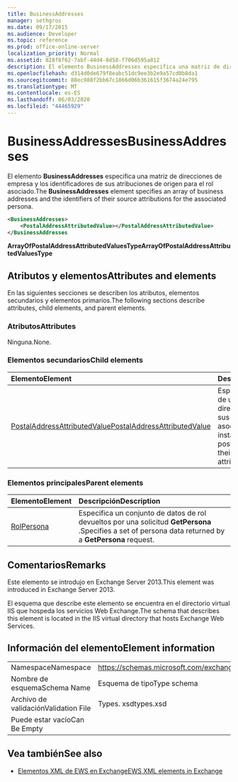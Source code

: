 ```yaml
---
title: BusinessAddresses
manager: sethgros
ms.date: 09/17/2015
ms.audience: Developer
ms.topic: reference
ms.prod: office-online-server
localization_priority: Normal
ms.assetid: 828f8f62-7abf-44d4-8d58-f706d595a812
description: El elemento BusinessAddresses especifica una matriz de direcciones de empresa y los identificadores de sus atribuciones de origen para el rol asociado.
ms.openlocfilehash: d314d0de679f8eabc51dc9ee3b2e9a57cd0b8da1
ms.sourcegitcommit: 88ec988f2bb67c1866d06b361615f3674a24e795
ms.translationtype: MT
ms.contentlocale: es-ES
ms.lasthandoff: 06/03/2020
ms.locfileid: "44465929"
---
```

# <a name="businessaddresses"></a><span data-ttu-id="12f03-103">BusinessAddresses</span><span class="sxs-lookup"><span data-stu-id="12f03-103">BusinessAddresses</span></span>

<span data-ttu-id="12f03-104">El elemento **BusinessAddresses** especifica una matriz de direcciones de empresa y los identificadores de sus atribuciones de origen para el rol asociado.</span><span class="sxs-lookup"><span data-stu-id="12f03-104">The **BusinessAddresses** element specifies an array of business addresses and the identifiers of their source attributions for the associated persona.</span></span> 
  
```XML
<BusinessAddresses>
    <PostalAddressAttributedValue></PostalAddressAttributedValue>
</BusinessAddresses
```

 <span data-ttu-id="12f03-105">**ArrayOfPostalAddressAttributedValuesType**</span><span class="sxs-lookup"><span data-stu-id="12f03-105">**ArrayOfPostalAddressAttributedValuesType**</span></span>
## <a name="attributes-and-elements"></a><span data-ttu-id="12f03-106">Atributos y elementos</span><span class="sxs-lookup"><span data-stu-id="12f03-106">Attributes and elements</span></span>

<span data-ttu-id="12f03-107">En las siguientes secciones se describen los atributos, elementos secundarios y elementos primarios.</span><span class="sxs-lookup"><span data-stu-id="12f03-107">The following sections describe attributes, child elements, and parent elements.</span></span>
  
### <a name="attributes"></a><span data-ttu-id="12f03-108">Atributos</span><span class="sxs-lookup"><span data-stu-id="12f03-108">Attributes</span></span>

<span data-ttu-id="12f03-109">Ninguna.</span><span class="sxs-lookup"><span data-stu-id="12f03-109">None.</span></span>
  
### <a name="child-elements"></a><span data-ttu-id="12f03-110">Elementos secundarios</span><span class="sxs-lookup"><span data-stu-id="12f03-110">Child elements</span></span>

|<span data-ttu-id="12f03-111">**Elemento**</span><span class="sxs-lookup"><span data-stu-id="12f03-111">**Element**</span></span>|<span data-ttu-id="12f03-112">**Descripción**</span><span class="sxs-lookup"><span data-stu-id="12f03-112">**Description**</span></span>|
|:-----|:-----|
|[<span data-ttu-id="12f03-113">PostalAddressAttributedValue</span><span class="sxs-lookup"><span data-stu-id="12f03-113">PostalAddressAttributedValue</span></span>](postaladdressattributedvalue.md) <br/> |<span data-ttu-id="12f03-114">Especifica una instancia de una matriz de direcciones postales y sus atribuciones asociadas.</span><span class="sxs-lookup"><span data-stu-id="12f03-114">Specifies an instance of an array of postal addresses and their associated attributions.</span></span>  <br/> |
   
### <a name="parent-elements"></a><span data-ttu-id="12f03-115">Elementos principales</span><span class="sxs-lookup"><span data-stu-id="12f03-115">Parent elements</span></span>

|<span data-ttu-id="12f03-116">**Elemento**</span><span class="sxs-lookup"><span data-stu-id="12f03-116">**Element**</span></span>|<span data-ttu-id="12f03-117">**Descripción**</span><span class="sxs-lookup"><span data-stu-id="12f03-117">**Description**</span></span>|
|:-----|:-----|
|[<span data-ttu-id="12f03-118">Rol</span><span class="sxs-lookup"><span data-stu-id="12f03-118">Persona</span></span>](persona.md) <br/> |<span data-ttu-id="12f03-119">Especifica un conjunto de datos de rol devueltos por una solicitud **GetPersona** .</span><span class="sxs-lookup"><span data-stu-id="12f03-119">Specifies a set of persona data returned by a **GetPersona** request.</span></span>  <br/> |
   
## <a name="remarks"></a><span data-ttu-id="12f03-120">Comentarios</span><span class="sxs-lookup"><span data-stu-id="12f03-120">Remarks</span></span>

<span data-ttu-id="12f03-121">Este elemento se introdujo en Exchange Server 2013.</span><span class="sxs-lookup"><span data-stu-id="12f03-121">This element was introduced in Exchange Server 2013.</span></span>
  
<span data-ttu-id="12f03-122">El esquema que describe este elemento se encuentra en el directorio virtual IIS que hospeda los servicios Web Exchange.</span><span class="sxs-lookup"><span data-stu-id="12f03-122">The schema that describes this element is located in the IIS virtual directory that hosts Exchange Web Services.</span></span>
  
## <a name="element-information"></a><span data-ttu-id="12f03-123">Información del elemento</span><span class="sxs-lookup"><span data-stu-id="12f03-123">Element information</span></span>

|||
|:-----|:-----|
|<span data-ttu-id="12f03-124">Namespace</span><span class="sxs-lookup"><span data-stu-id="12f03-124">Namespace</span></span>  <br/> |https://schemas.microsoft.com/exchange/services/2006/types  <br/> |
|<span data-ttu-id="12f03-125">Nombre de esquema</span><span class="sxs-lookup"><span data-stu-id="12f03-125">Schema Name</span></span>  <br/> |<span data-ttu-id="12f03-126">Esquema de tipo</span><span class="sxs-lookup"><span data-stu-id="12f03-126">Type schema</span></span>  <br/> |
|<span data-ttu-id="12f03-127">Archivo de validación</span><span class="sxs-lookup"><span data-stu-id="12f03-127">Validation File</span></span>  <br/> |<span data-ttu-id="12f03-128">Types. xsd</span><span class="sxs-lookup"><span data-stu-id="12f03-128">types.xsd</span></span>  <br/> |
|<span data-ttu-id="12f03-129">Puede estar vacío</span><span class="sxs-lookup"><span data-stu-id="12f03-129">Can Be Empty</span></span>  <br/> ||
   
## <a name="see-also"></a><span data-ttu-id="12f03-130">Vea también</span><span class="sxs-lookup"><span data-stu-id="12f03-130">See also</span></span>



- [<span data-ttu-id="12f03-131">Elementos XML de EWS en Exchange</span><span class="sxs-lookup"><span data-stu-id="12f03-131">EWS XML elements in Exchange</span></span>](ews-xml-elements-in-exchange.md)

